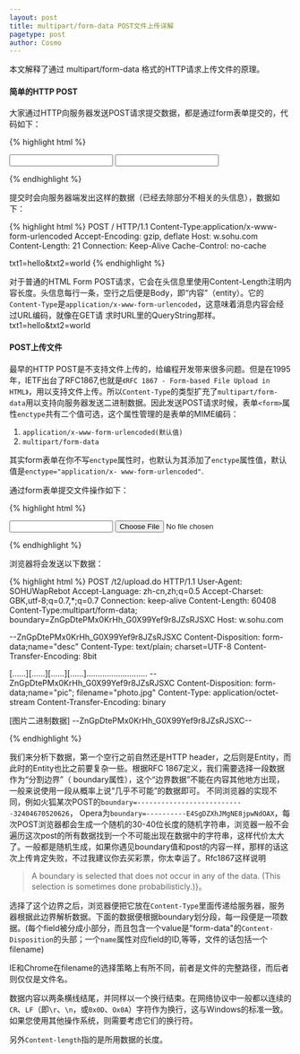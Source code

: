 ```yaml
---
layout: post
title: multipart/form-data POST文件上传详解
pagetype: post
author: Cosmo
---
```

本文解释了通过 multipart/form-data 格式的HTTP请求上传文件的原理。

#### 简单的HTTP POST

大家通过HTTP向服务器发送POST请求提交数据，都是通过form表单提交的，代码如下：

{% highlight html %}
<form method="post"action="http://w.sohu.com" >
     <input type="text" name="txt1">
     <input type="text" name="txt2">
</form>
{% endhighlight %}

提交时会向服务器端发出这样的数据（已经去除部分不相关的头信息），数据如下：

{% highlight html %}
POST / HTTP/1.1
Content-Type:application/x-www-form-urlencoded
Accept-Encoding: gzip, deflate
Host: w.sohu.com
Content-Length: 21
Connection: Keep-Alive
Cache-Control: no-cache
 
txt1=hello&txt2=world
{% endhighlight %}
 
对于普通的HTML Form POST请求，它会在头信息里使用Content-Length注明内容长度。头信息每行一条，空行之后便是Body，即“内容”（entity）。它的`Content-Type`是`application/x-www-form-urlencoded`，这意味着消息内容会经过URL编码，就像在GET请 求时URL里的QueryString那样。txt1=hello&txt2=world

#### POST上传文件

最早的HTTP POST是不支持文件上传的，给编程开发带来很多问题。但是在1995年，IETF出台了RFC1867,也就是`《RFC 1867 - Form-based File Upload in HTML》`，用以支持文件上传。所以`Content-Type`的类型扩充了`multipart/form-data`用以支持向服务器发送二进制数据。因此发送POST请求时候，表单`<form>`属性`enctype`共有二个值可选，这个属性管理的是表单的MIME编码：

1. `application/x-www-form-urlencoded(默认值)`
2. `multipart/form-data`

其实form表单在你不写`enctype`属性时，也默认为其添加了`enctype`属性值，默认值是`enctype="application/x- www-form-urlencoded"`.
 
通过form表单提交文件操作如下：

{% highlight html %}
<form method="post"action="http://w.sohu.com/t2/upload.do" enctype=”multipart/form-data”>
    <input type="text" name="desc">
    <input type="file" name="pic">
</form>
{% endhighlight %}
 
浏览器将会发送以下数据：

{% highlight html %}
POST /t2/upload.do HTTP/1.1
User-Agent: SOHUWapRebot
Accept-Language: zh-cn,zh;q=0.5
Accept-Charset: GBK,utf-8;q=0.7,*;q=0.7
Connection: keep-alive
Content-Length: 60408
Content-Type:multipart/form-data; boundary=ZnGpDtePMx0KrHh_G0X99Yef9r8JZsRJSXC
Host: w.sohu.com
 
--ZnGpDtePMx0KrHh_G0X99Yef9r8JZsRJSXC
Content-Disposition: form-data;name="desc"
Content-Type: text/plain; charset=UTF-8
Content-Transfer-Encoding: 8bit
 
[......][......][......][......]...........................
--ZnGpDtePMx0KrHh_G0X99Yef9r8JZsRJSXC
Content-Disposition: form-data;name="pic"; filename="photo.jpg"
Content-Type: application/octet-stream
Content-Transfer-Encoding: binary
 
[图片二进制数据]
--ZnGpDtePMx0KrHh_G0X99Yef9r8JZsRJSXC--

{% endhighlight %}
 
我们来分析下数据，第一个空行之前自然还是HTTP header，之后则是Entity，而此时的Entity也比之前要复杂一些。根据RFC 1867定义，我们需要选择一段数据作为“分割边界”（ boundary属性），这个“边界数据”不能在内容其他地方出现，一般来说使用一段从概率上说“几乎不可能”的数据即可。 不同浏览器的实现不同，例如火狐某次POST的`boundary=---------------------------32404670520626`， Opera为`boundary=----------E4SgDZXhJMgNE8jpwNdOAX`，每次POST浏览器都会生成一个随机的30-40位长度的随机字符串，浏览器一般不会遍历这次post的所有数据找到一个不可能出现在数据中的字符串，这样代价太大了。一般都是随机生成，如果你遇见boundary值和post的内容一样，那样的话这次上传肯定失败，不过我建议你去买彩票，你太幸运了。Rfc1867这样说明

> A boundary is selected that does not occur in any of the data. (This selection is sometimes done probabilisticly.)}。
 
 
选择了这个边界之后，浏览器便把它放在`Content-Type`里面传递给服务器，服务器根据此边界解析数据。下面的数据便根据boundary划分段，每一段便是一项数据。(每个field被分成小部分，而且包含一个value是"form-data"的`Content-Disposition`的头部；一个`name`属性对应field的ID,等等，文件的话包括一个filename)

IE和Chrome在filename的选择策略上有所不同，前者是文件的完整路径，而后者则仅仅是文件名。

数据内容以两条横线结尾，并同样以一个换行结束。在网络协议中一般都以连续的`CR`、`LF`（即`\r`、`\n`，或`0x0D`、`Ox0A`）字符作为换行，这与Windows的标准一致。如果您使用其他操作系统，则需要考虑它们的换行符。

另外`Content-length`指的是所用数据的长度。
